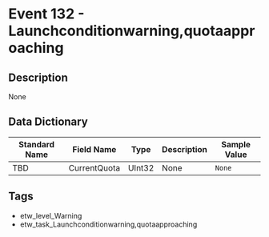 # Event 132 - Launchconditionwarning,quotaapproaching

## Description
None

## Data Dictionary
|Standard Name|Field Name|Type|Description|Sample Value|
|---|---|---|---|---|
|TBD|CurrentQuota|UInt32|None|`None`|

## Tags
* etw_level_Warning
* etw_task_Launchconditionwarning,quotaapproaching